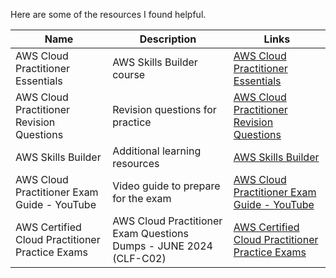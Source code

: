 Here are some of the resources I found helpful.


| Name                                        | Description                              | Links                                            |
|-------------------------------------------------------|------------------------------------------|-----------------------------------------------------|
| AWS Cloud Practitioner Essentials                     | AWS Skills Builder course                | [AWS Cloud Practitioner Essentials](https://explore.skillbuilder.aws/learn/course/external/view/elearning/134/aws-cloud-practitioner-essentials)   |
| AWS Cloud Practitioner Revision Questions             | Revision questions for practice          | [AWS Cloud Practitioner Revision Questions](https://www.awsboy.com/) |
| AWS Skills Builder                                    | Additional learning resources            | [AWS Skills Builder](https://explore.skillbuilder.aws/learn/public/learning_plan/view/82/cloud-foundations-learning-plan?la=cta&cta=topbanner) |
| AWS Cloud Practitioner Exam Guide - YouTube           | Video guide to prepare for the exam      | [AWS Cloud Practitioner Exam Guide - YouTube](https://www.youtube.com/watch?v=f-6qFnC56F0) |
| AWS Certified Cloud Practitioner Practice Exams       | AWS Cloud Practitioner Exam Questions Dumps - JUNE 2024 (CLF-C02)            | [AWS Certified Cloud Practitioner Practice Exams](https://www.youtube.com/watch?v=uiiv3u6_sv8) |
